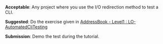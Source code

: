 <panel type="warning" header=":trophy: Can automate simple regression testing of text UIs :star::star:" expandable expanded no-close>

<panel type="warning" header=":trophy: Can explain testing :star::star:" expandable>
  <include src="../../book/testing/introduction/what/full.md" />
  <panel header=":dart: Evidence" expanded>
    <include src="../../book/testing/introduction/what/q-essay-relateConcepts.md" />
  </panel>
</panel>

<panel type="warning" header=":trophy: Can explain regression testing :star::star:" expandable>
  <include src="../../book/testing/testingTypes/regressionTesting/what/full.md" />
  <panel header=":dart: Evidence" expanded>
    <include src="../../book/testing/testingTypes/regressionTesting/what/q-essay-explain.md" />
  </panel>
</panel>

<panel type="warning" header=":trophy: Can explain test automation :star::star:" expandable>
  <include src="../../book/testing/testAutomation/what/full.md" />

</panel>


<panel type="warning" header=":trophy: Can semi-automate testing of CLIs :star::star:" expandable>
  <include src="../../book/testing/testAutomation/testingTextUis/full.md" />
  <panel header=":dart: Evidence" expanded>
    

**Acceptable**: Any project where you use the I/O redirection method to test a CLI.

**Suggested**: Do the exercise given in [AddressBook - Level1 : LO-AutomatedCliTesting](https://github.com/nus-cs2103-AY1718S1/addressbook-level1#automate-cli-testing-lo-automatedclitesting) 

**Submission**: Demo the test during the tutorial.

  </panel>
</panel>


</panel>
